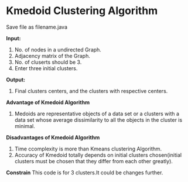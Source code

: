 # Kmedoid Clustering Algorithm

Save file as filename.java

**Input:**
1. No. of nodes in a undirected Graph.
2. Adjacency matrix of the Graph.
3. No. of cluserts should be 3.
4. Enter three initial clusters.

**Output:**
1. Final clusters centers, and the clusters with respective centers.

**Advantage of Kmedoid Algorithm**
1. Medoids are representative objects of a data set or a clusters with a data set whose average dissimilarity to all the objects in the cluster is minimal.

**Disadvantages of Kmedoid Algorithm**
1. Time ccomplexity is more than Kmeans clustering Algorithm.
2. Accuracy of Kmedoid totally depends on initial clusters chosen(initial clusters must be chosen that they differ from each other greatly).

**Constrain**
This code is for 3 clusters.It could be changes further.

